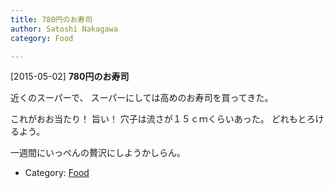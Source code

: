 ```yaml
---
title: 780円のお寿司
author: Satoshi Nakagawa
category: Food

---
```


[2015-05-02] **780円のお寿司** 

 近くのスーパーで、
スーパーにしては高めのお寿司を買ってきた。

 これがおお当たり！
旨い！
穴子は流さが１５ｃｍくらいあった。
どれもとろけるよう。

 一週間にいっぺんの贅沢にしようかしらん。

- Category: [Food](https://merapano.github.io/categories.html#Food)


